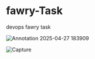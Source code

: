 # fawry-Task
devops fawry task

![Annotation 2025-04-27 183909](https://github.com/user-attachments/assets/6129b54b-41ba-4229-8edc-1c8c08c73a61)



![Capture](https://github.com/user-attachments/assets/ab868a92-53b0-4762-9f2c-2ee61a5d9a63)
